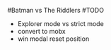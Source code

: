 #Batman vs The Riddlers
#TODO
- Explorer mode vs strict mode
- convert to mobx
- win modal reset position
